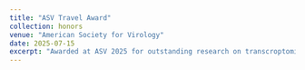 ```yaml
---
title: "ASV Travel Award"
collection: honors
venue: "American Society for Virology"
date: 2025-07-15
excerpt: "Awarded at ASV 2025 for outstanding research on transcroptomic analysis for parrot bornavirus."
---
```


